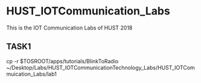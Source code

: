 # HUST_IOTCommunication_Labs  
This is the IOT Communication Labs of HUST 2018
## TASK1  
cp -r $TOSROOT/apps/tutorials/BlinkToRadio  ~/Desktop/Labs/HUST_IOTCommunicationTechnology_Labs/HUST_IOTCommuication_Labs/lab1
